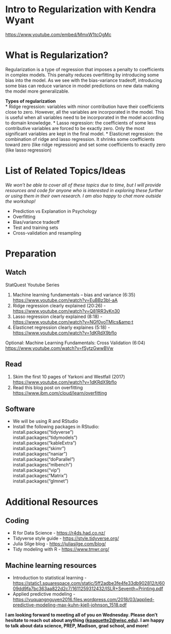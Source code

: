 Intro to Regularization with Kendra Wyant
=========================================

https://www.youtube.com/embed/MmxW1tcOgMc

What is Regularization?
=======================

Regularization is a type of regression that imposes a penalty to
coefficients in complex models. This penalty reduces overfitting by
introducing some bias into the model. As we see with the bias-variance
tradeoff, introducing some bias can reduce variance in model predictions
on new data making the model more generalizable.

**Types of regularization**  
\* Ridge regression: variables with minor contribution have their
coefficients close to zero. However, all the variables are incorporated
in the model. This is useful when all variables need to be incorporated
in the model according to domain knowledge. \* Lasso regression: the
coefficients of some less contributive variables are forced to be
exactly zero. Only the most significant variables are kept in the final
model. \* Elasticnet regression: the combination of ridge and lasso
regression. It shrinks some coefficients toward zero (like ridge
regression) and set some coefficients to exactly zero (like lasso
regression)

List of Related Topics/Ideas
============================

*We won’t be able to cover all of these topics due to time, but I will
provide resources and code for anyone who is interested in exploring
these further or using them in their own research. I am also happy to
chat more outside the workshop!*

-   Prediction vs Explanation in Psychology  
-   Overfitting  
-   Bias/variance tradeoff  
-   Test and training sets  
-   Cross-validation and resampling

Preparation
===========

Watch
-----

StatQuest Youtube Series  
1. Machine learning fundamentals – bias and variance (6:35)
<a href="https://www.youtube.com/watch?v=EuBBz3bI-aA" class="uri">https://www.youtube.com/watch?v=EuBBz3bI-aA</a>  
2. Ridge regression clearly explained (20:26) -
<a href="https://www.youtube.com/watch?v=Q81RR3yKn30" class="uri">https://www.youtube.com/watch?v=Q81RR3yKn30</a>  
3. Lasso regression clearly explained (8:18) -
<a href="https://www.youtube.com/watch?v=NGf0voTMlcs&amp;t" class="uri">https://www.youtube.com/watch?v=NGf0voTMlcs&amp;t</a>  
4. Elasticnet regression clearly explaines (5:18) -
<a href="https://www.youtube.com/watch?v=1dKRdX9bfIo" class="uri">https://www.youtube.com/watch?v=1dKRdX9bfIo</a>

Optional: Machine Learning Fundamentals: Cross Validation (6:04)
<a href="https://www.youtube.com/watch?v=fSytzGwwBVw" class="uri">https://www.youtube.com/watch?v=fSytzGwwBVw</a>

Read
----

1.  Skim the first 10 pages of Yarkoni and Westfall (2017)
    <a href="https://www.youtube.com/watch?v=1dKRdX9bfIo" class="uri">https://www.youtube.com/watch?v=1dKRdX9bfIo</a>  
2.  Read this blog post on overfitting
    <a href="https://www.ibm.com/cloud/learn/overfitting" class="uri">https://www.ibm.com/cloud/learn/overfitting</a>

Software
--------

-   We will be using R and RStudio
-   Install the following packages in RStudio:  
    install.packages(“tidyverse”)  
    install.packages(“tidymodels”)  
    install.packages(“kableExtra”)  
    install.packages(“skimr”)  
    install.packages(“naniar”)  
    install.packages(“doParallel”)  
    install.packages(“mlbench”)  
    install.packages(“vip”)  
    install.packages(“Matrix”)  
    install.packages(“glmnet”)

Additional Resources
====================

Coding
------

-   R for Data Science -
    <a href="https://r4ds.had.co.nz/" class="uri">https://r4ds.had.co.nz/</a>  
-   Tidyverse style guide -
    <a href="https://style.tidyverse.org/" class="uri">https://style.tidyverse.org/</a>  
-   Julia Silge blog -
    <a href="https://juliasilge.com/blog/" class="uri">https://juliasilge.com/blog/</a>  
-   Tidy modeling with R -
    <a href="https://www.tmwr.org/" class="uri">https://www.tmwr.org/</a>

Machine learning resources
--------------------------

-   Introduction to statistical learning -
    <a href="https://static1.squarespace.com/static/5ff2adbe3fe4fe33db902812/t/6009dd9fa7bc363aa822d2c7/1611259312432/ISLR+Seventh+Printing.pdf" class="uri">https://static1.squarespace.com/static/5ff2adbe3fe4fe33db902812/t/6009dd9fa7bc363aa822d2c7/1611259312432/ISLR+Seventh+Printing.pdf</a>  
-   Applied predictive modeling -
    <a href="https://vuquangnguyen2016.files.wordpress.com/2018/03/applied-predictive-modeling-max-kuhn-kjell-johnson_1518.pdf" class="uri">https://vuquangnguyen2016.files.wordpress.com/2018/03/applied-predictive-modeling-max-kuhn-kjell-johnson_1518.pdf</a>

**I am looking forward to meeting all of you on Wednesday. Please don’t
hesitate to reach out about anything
(<a href="mailto:kpaquette2@wisc.edu" class="email">kpaquette2@wisc.edu</a>).
I am happy to talk about data science, PREP, Madison, grad school, and
more!**
